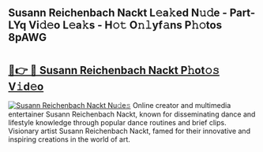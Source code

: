 ## Susann Reichenbach Nackt L𝚎a𝚔ed N𝚞𝚍e - Part-LYq Vi𝚍𝚎o L𝚎a𝚔s - H𝚘𝚝 O𝚗𝚕yf𝚊ns P𝚑𝚘tos 8pAWG

# <h2><a href="http://kf7123.oniu.top/?m=Susann+Reichenbach+Nackt">🔗👉 🔴 Susann Reichenbach Nackt P𝚑ot𝚘𝚜 V𝚒d𝚎o</a></h2>

[![Susann Reichenbach Nackt Nu𝚍e𝚜](https://i.imgur.com/0qMVB7G.gif)](http://kf7123.oniu.top/?m=Susann+Reichenbach+Nackt)
Online creator and multimedia entertainer Susann Reichenbach Nackt, known for disseminating dance and lifestyle knowledge through popular dance routines and brief clips. Visionary artist Susann Reichenbach Nackt, famed for their innovative and inspiring creations in the world of art.  

